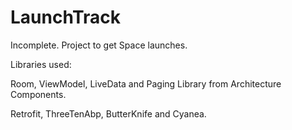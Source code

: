 # LaunchTrack
Incomplete. Project to get Space launches.

Libraries used:

Room, ViewModel, LiveData and Paging Library from Architecture Components.

Retrofit, ThreeTenAbp, ButterKnife and Cyanea.
